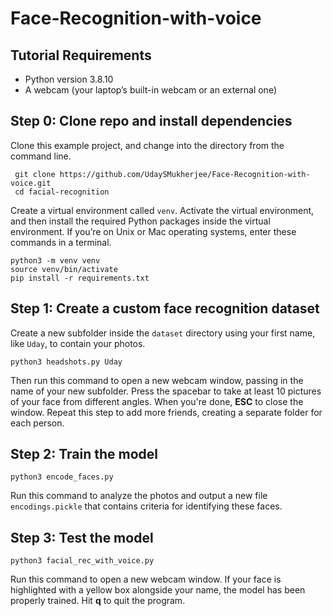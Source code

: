 # Face-Recognition-with-voice
## Tutorial Requirements
- Python version 3.8.10
- A webcam (your laptop’s built-in webcam or an external one)

## Step 0: Clone repo and install dependencies
Clone this example project, and change into the directory from the command line.

     git clone https://github.com/UdaySMukherjee/Face-Recognition-with-voice.git
     cd facial-recognition

Create a virtual environment called `venv`. Activate the virtual environment, and then install the required Python packages inside the virtual environment. If you’re on Unix or Mac operating systems, enter these commands in a terminal.

    python3 -m venv venv
    source venv/bin/activate
    pip install -r requirements.txt

## Step 1: Create a custom face recognition dataset
Create a new subfolder inside the `dataset` directory using your first name, like `Uday`, to contain your photos.

    python3 headshots.py Uday

Then run this command to open a new webcam window, passing in the name of your new subfolder. Press the spacebar to take at least 10 pictures of your face from different angles. When you're done, **ESC** to close the window. Repeat this step to add more friends, creating a separate folder for each person.

## Step 2: Train the model

    python3 encode_faces.py

Run this command to analyze the photos and output a new file `encodings.pickle` that contains criteria for identifying these faces.

## Step 3: Test the model

    python3 facial_rec_with_voice.py

Run this command to open a new webcam window. If your face is highlighted with a yellow box alongside your name, the model has been properly trained. Hit **q** to quit the program.
